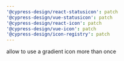 ```yaml
---
'@cypress-design/react-statusicon': patch
'@cypress-design/vue-statusicon': patch
'@cypress-design/react-icon': patch
'@cypress-design/vue-icon': patch
'@cypress-design/icon-registry': patch
---
```


allow to use a gradient icon more than once
